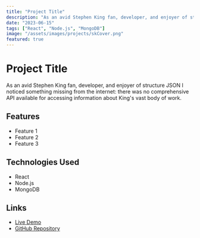 ```yaml
---
title: "Project Title"
description: "As an avid Stephen King fan, developer, and enjoyer of structure JSON I noticed something missing from the internet: there was no comprehensive API available for accessing information about King's vast body of work."
date: "2023-06-15"
tags: ["React", "Node.js", "MongoDB"]
image: "/assets/images/projects/skCover.png"
featured: true
---
```


# Project Title

As an avid Stephen King fan, developer, and enjoyer of structure JSON I noticed something missing from the internet: there was no comprehensive API available for accessing information about King's vast body of work.

## Features

- Feature 1
- Feature 2
- Feature 3

## Technologies Used

- React
- Node.js
- MongoDB

## Links

- [Live Demo](https://example.com)
- [GitHub Repository](https://github.com/username/repo)

